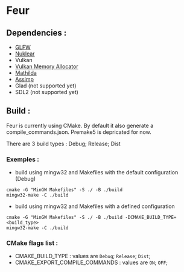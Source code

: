 # Feur
## Dependencies :
- [GLFW](https://github.com/glfw/glfw)
- [Nuklear](https://github.com/Immediate-Mode-UI/Nuklear)
- Vulkan
- [Vulkan Memory Allocator](https://github.com/GPUOpen-LibrariesAndSDKs/VulkanMemoryAllocator)
- [Mathilda](https://github.com/maxodie/Mathilda)
- [Assimp](https://github.com/assimp/assimp)
- Glad (not supported yet)
- SDL2 (not supported yet)

## Build :
Feur is currently using CMake. By default it also generate a compile\_commands.json.
Premake5 is depricated for now.

There are 3 build types : Debug; Release; Dist
### Exemples :
- build using mingw32 and Makefiles with the default configuration (Debug)
````
cmake -G "MinGW Makefiles" -S ./ -B ./build
mingw32-make -C ./build
````

- build using mingw32 and Makefiles with a defined configuration
````
cmake -G "MinGW Makefiles" -S ./ -B ./build -DCMAKE_BUILD_TYPE=<build_type>
mingw32-make -C ./build
````

### CMake flags list :
- CMAKE\_BUILD\_TYPE : values are `Debug`; `Release`; `Dist`;
- CMAKE\_EXPORT\_COMPILE\_COMMANDS : values are `ON`; `OFF`;
